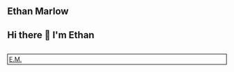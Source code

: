 ## Ethan Marlow

## Hi there 👋 I'm Ethan

<!--
**ethanm20/ethanm20** is a ✨ _special_ ✨ repository because its `README.md` (this file) appears on your GitHub profile.

Here are some ideas to get you started:

- 🔭 I’m currently working on ...
- 🌱 I’m currently learning ...
- 👯 I’m looking to collaborate on ...
- 🤔 I’m looking for help with ...
- 💬 Ask me about ...
- 📫 How to reach me: ...
- 😄 Pronouns: ...
- ⚡ Fun fact: ...
-->

<a href="/" class="navbar-brand" style="display: flex; width: 105px;"><div style="border: 1px solid rgb(0,0,0); padding: 3px;">E.M.</div></a>
